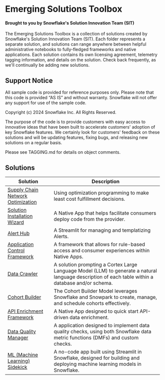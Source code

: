 # Emerging Solutions Toolbox
#### Brought to you by Snowflake's Solution Innovation Team (SIT)
The Emerging Solutions Toolbox is a collection of solutions created by Snowflake's Solution Innovation Team (SIT).  Each folder represents a separate solution, and solutions can range anywhere between helpful administrative notebooks to fully-fledged frameworks and native applications.  Each solution contains its own licensing agreement, telemetry tagging information, and details on the solution.  Check back frequently, as we'll continually be adding new solutions.

## Support Notice
All sample code is provided for reference purposes only. Please note that this code is provided “AS IS” and without warranty.  Snowflake will not offer any support for use of the sample code.

Copyright (c) 2024 Snowflake Inc. All Rights Reserved.

The purpose of the code is to provide customers with easy access to innovative ideas that have been built to accelerate customers' adoption of key Snowflake features.  We certainly look for customers' feedback on these solutions and will be updating features, fixing bugs, and releasing new solutions on a regular basis.

Please see TAGGING.md for details on object comments.

## Solutions

| Solution | Description |
| --- | --- |
| [Supply Chain Network Optimization](https://github.com/Snowflake-Labs/sfguide-supply-chain-network-optimization/) | Using optimization programming to make least cost fulfillment decisions. |
| [Solution Installation Wizard](https://github.com/Snowflake-Labs/sfguide-solution-installation-wizard/) | A Native App that helps facilitate consumers deploy code from the provider. |
| [Alert Hub](https://github.com/Snowflake-Labs/sfguide-alert-hub/) | A Streamlit for managing and templatizing Alerts. |
| [Application Control Framework](https://github.com/Snowflake-Labs/sfguide-application-control-framework/) | A framework that allows for rule-based access and consumer experiences within Native Apps. |
| [Data Crawler](https://github.com/Snowflake-Labs/sfguide-data-crawler/) | A solution prompting a Cortex Large Language Model (LLM) to generate a natural language description of each table within a database and/or schema. |
| [Cohort Builder](https://github.com/Snowflake-Labs/sfguide-cohort-builder/) | The Cohort Builder Model leverages Snowflake and Snowpark to create, manage, and schedule cohorts effectively. |
| [API Enrichment Framework](https://github.com/Snowflake-Labs/sfguide-getting-started-with-api-enrichment-framework/) | A Native App designed to quick start API-driven data enrichment. |
| [Data Quality Manager](https://github.com/Snowflake-Labs/sfguide-getting-started-with-data-quality-manager/) | A application designed to implement data quality checks, using both Snowflake data metric functions (DMFs) and custom checks. |
| [ML (Machine Learning) Sidekick](https://github.com/Snowflake-Labs/sfguide-build-and-deploy-snowpark-ml-models-using-streamlit-snowflake-notebooks/) | A no-code app built using Streamlit in Snowflake, designed for building and deploying machine learning models in Snowflake. |
